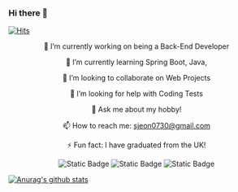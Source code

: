 ### Hi there 👋

[![Hits](https://hits.seeyoufarm.com/api/count/incr/badge.svg?url=https%3A%2F%2Fgithub.com%2FNickolodeon98&count_bg=%2379C83D&title_bg=%23555555&icon=&icon_color=%23E7E7E7&title=hits&edge_flat=false)](https://hits.seeyoufarm.com)

<div align=center>

🔭 I’m currently working on being a Back-End Developer

🌱 I’m currently learning Spring Boot, Java, 

👯 I’m looking to collaborate on Web Projects

🤔 I’m looking for help with Coding Tests

💬 Ask me about my hobby!

📫 How to reach me: sjeon0730@gmail.com

⚡ Fun fact: I have graduated from the UK!

  
![Static Badge](https://img.shields.io/badge/Tech_Blog-black?logo=Github&link=https%3A%2F%2Fitistori.tistory.com%2F)
![Static Badge](https://img.shields.io/badge/Gitlab-orange?logo=gitlab&link=https%3A%2F%2Fgitlab.com%2Ffy16sj)
![Static Badge](https://img.shields.io/badge/Gmail-%23EC1C24?logo=Gmail&logoColor=white&link=sjeon0730%40gmail.com)





</div>

[![Anurag's github stats](https://github-readme-stats.vercel.app/api?username=Nickolodeon98)](https://github.com/anuraghazra/github-readme-stats)
